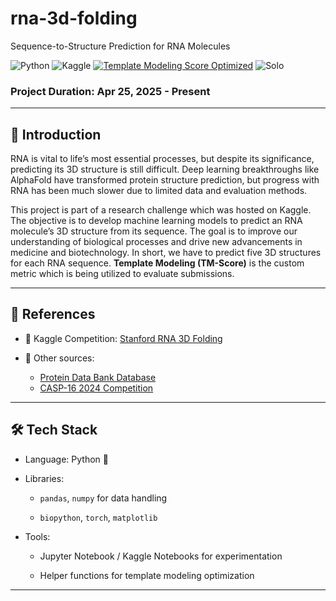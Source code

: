 # rna-3d-folding
Sequence-to-Structure Prediction for RNA Molecules

![Python](https://img.shields.io/badge/Python-3776AB?style=for-the-badge&logo=python&logoColor=white)
![Kaggle](https://img.shields.io/badge/Kaggle-20BEFF?style=for-the-badge&logo=kaggle&logoColor=white)
[![Template Modeling Score Optimized](https://img.shields.io/badge/Optimized--for-TM%20Score-yellowgreen?style=for-the-badge)](https://www.kaggle.com/code/metric/ribonanza-tm-score)
![Solo](https://img.shields.io/badge/Participation%3A%20Solo-orange?style=for-the-badge)

### Project Duration: Apr 25, 2025 - Present
---

## 🌟 Introduction

RNA is vital to life’s most essential processes, but despite its significance, predicting its 3D structure is still difficult. Deep learning breakthroughs like AlphaFold have transformed protein structure prediction, but progress with RNA has been much slower due to limited data and evaluation methods. 

This project is part of a research challenge which was hosted on Kaggle. The objective is to develop machine learning models to predict an RNA molecule’s 3D structure from its sequence. The goal is to improve our understanding of biological processes and drive new advancements in medicine and biotechnology. In short, we have to predict five 3D structures for each RNA sequence. **Template Modeling (TM-Score)** is the custom metric which is being utilized to evaluate submissions.

---

## 🔗 References

- 📁 Kaggle Competition: <a href="https://www.kaggle.com/competitions/stanford-rna-3d-folding" target="_blank">Stanford RNA 3D Folding</a><br>

- 📂 Other sources:
  - <a href="https://www.rcsb.org" target="_blank">Protein Data Bank Database</a>
  - <a href="https://predictioncenter.org/casp16/index.cgi" target="_blank">CASP-16 2024 Competition</a>
  

---

## 🛠️ Tech Stack

- Language: Python 🐍

- Libraries:

  - `pandas`, `numpy` for data handling

  - `biopython`, `torch`, `matplotlib`

- Tools:

  - Jupyter Notebook / Kaggle Notebooks for experimentation

  - Helper functions for template modeling optimization
 
---

